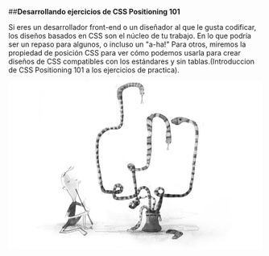 
##**Desarrollando ejercicios de CSS Positioning 101**

Si eres un desarrollador front-end o un diseñador al que le gusta codificar, los diseños basados ​​en CSS son el núcleo de tu trabajo. En lo que podría ser un repaso para algunos, o incluso un "a-ha!" Para otros, miremos la propiedad de posición CSS para ver cómo podemos usarla para crear diseños de CSS compatibles con los estándares y sin tablas.(Introduccion de CSS Positioning 101 a los ejercicios de practica).

![Positioning](assets/imagen/alisapa.jpg)

